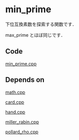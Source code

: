 # min_prime

下位互換素数を探索する関数です．

max_prime とほぼ同じです．

## Code

[min_prime.cpp](https://github.com/yasunori0528/cpp_library/blob/main/library/primeqk/min_prime.cpp)

## Depends on

[math.cpp](https://github.com/yasunori0528/cpp_library/blob/main/library/primeqk/math.cpp)

[card.cpp](https://github.com/yasunori0528/cpp_library/blob/main/library/primeqk/card.cpp)

[hand.cpp](https://github.com/yasunori0528/cpp_library/blob/main/library/primeqk/hand.cpp)

[miller_rabin.cpp](https://github.com/yasunori0528/cpp_library/blob/main/library/primeqk/miller_rabin.cpp)

[pollard_rho.cpp](https://github.com/yasunori0528/cpp_library/blob/main/library/primeqk/pollard_rho.cpp)
